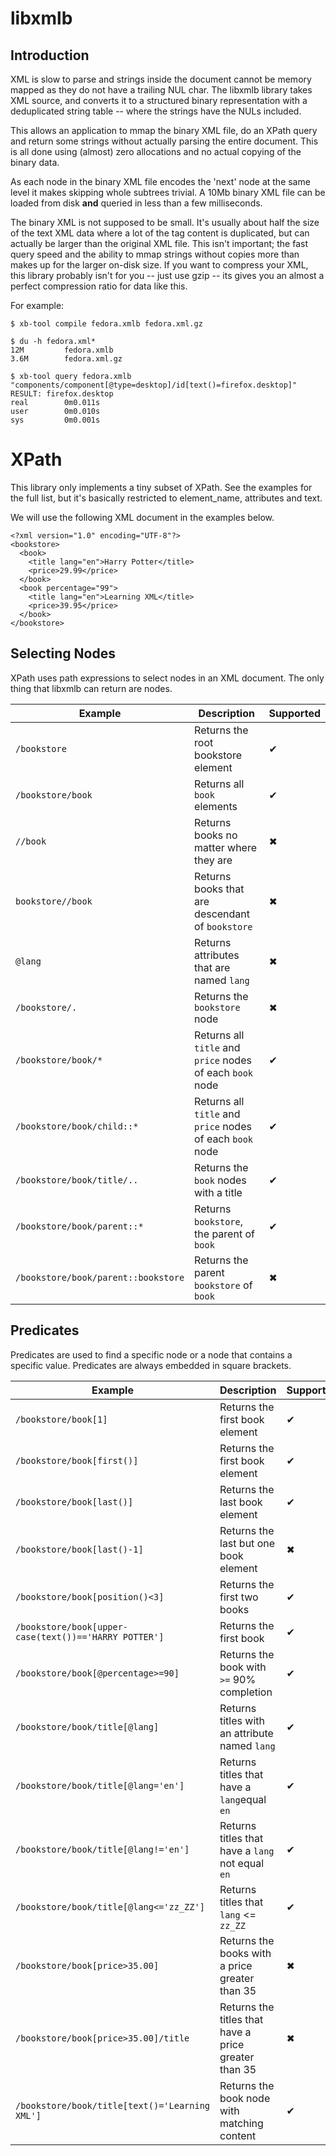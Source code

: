 libxmlb
=======

Introduction
------------

XML is slow to parse and strings inside the document cannot be memory mapped as
they do not have a trailing NUL char. The libxmlb library takes XML source, and
converts it to a structured binary representation with a deduplicated string
table -- where the strings have the NULs included.

This allows an application to mmap the binary XML file, do an XPath query and
return some strings without actually parsing the entire document. This is all
done using (almost) zero allocations and no actual copying of the binary data.

As each node in the binary XML file encodes the 'next' node at the same level
it makes skipping whole subtrees trivial. A 10Mb binary XML file can be loaded
from disk **and** queried in less than a few milliseconds.

The binary XML is not supposed to be small. It's usually about half the size of
the text XML data where a lot of the tag content is duplicated, but can actually
be larger than the original XML file. This isn't important; the fast query speed
and the ability to mmap strings without copies more than makes up for the larger
on-disk size. If you want to compress your XML, this library probably isn't for
you -- just use gzip -- its gives you an almost a perfect compression ratio for
data like this.

For example:

    $ xb-tool compile fedora.xmlb fedora.xml.gz

    $ du -h fedora.xml*
    12M         fedora.xmlb
    3.6M        fedora.xml.gz

    $ xb-tool query fedora.xmlb "components/component[@type=desktop]/id[text()=firefox.desktop]"
    RESULT: firefox.desktop
    real        0m0.011s
    user        0m0.010s
    sys         0m0.001s

XPath
=====

This library only implements a tiny subset of XPath. See the examples for the
full list, but it's basically restricted to element_name, attributes and text.

We will use the following XML document in the examples below.

    <?xml version="1.0" encoding="UTF-8"?>
    <bookstore>
      <book>
        <title lang="en">Harry Potter</title>
        <price>29.99</price>
      </book>
      <book percentage="99">
        <title lang="en">Learning XML</title>
        <price>39.95</price>
      </book>
    </bookstore>

Selecting Nodes
---------------

XPath uses path expressions to select nodes in an XML document. The only thing
that libxmlb can return are nodes.

| Example | Description | Supported |
| --- | --- | --- |
| `/bookstore` | Returns the root bookstore element | ✔ |
| `/bookstore/book` | Returns all `book` elements | ✔ |
| `//book` | Returns books no matter where they are | ✖ |
| `bookstore//book` | Returns books that are descendant of `bookstore` | ✖ |
| `@lang` | Returns attributes that are named `lang` | ✖ |
| `/bookstore/.` | Returns the `bookstore` node | ✖ |
| `/bookstore/book/*` | Returns all `title` and `price` nodes of each `book` node | ✔ |
| `/bookstore/book/child::*` | Returns all `title` and `price` nodes of each `book` node | ✔ |
| `/bookstore/book/title/..` | Returns the `book` nodes with a title | ✔ |
| `/bookstore/book/parent::*` | Returns `bookstore`, the parent of `book` | ✔ |
| `/bookstore/book/parent::bookstore` | Returns the parent `bookstore` of `book` | ✖ |

Predicates
----------

Predicates are used to find a specific node or a node that contains a specific
value. Predicates are always embedded in square brackets.

| Example | Description | Supported |
| --- | --- | --- |
| `/bookstore/book[1]` | Returns the first book element | ✔ |
| `/bookstore/book[first()]` | Returns the first book element | ✔ |
| `/bookstore/book[last()]` | Returns the last book element | ✔ |
| `/bookstore/book[last()-1]` | Returns the last but one book element | ✖ |
| `/bookstore/book[position()<3]` | Returns the first two books | ✔ |
| `/bookstore/book[upper-case(text())=='HARRY POTTER']` | Returns the first book | ✔ |
| `/bookstore/book[@percentage>=90]` | Returns the book with `>=` 90% completion | ✔ |
| `/bookstore/book/title[@lang]` | Returns titles with an attribute named `lang` | ✔ |
| `/bookstore/book/title[@lang='en']` | Returns titles that have a `lang`equal `en` | ✔ |
| `/bookstore/book/title[@lang!='en']` | Returns titles that have a `lang` not equal `en` | ✔ |
| `/bookstore/book/title[@lang<='zz_ZZ']` | Returns titles that `lang` <= `zz_ZZ` | ✔ |
| `/bookstore/book[price>35.00]` | Returns the books with a price greater than 35 | ✖ |
| `/bookstore/book[price>35.00]/title` | Returns the titles that have a price greater than 35 | ✖ |
| `/bookstore/book/title[text()='Learning XML']` | Returns the book node with matching content | ✔ |

